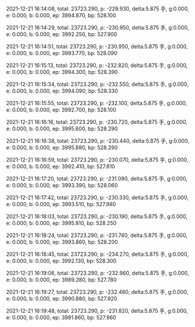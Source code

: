 2021-12-21 16:14:08, total: 23723.290, p: -229.930, delta:5.875 手, g:0.000, e: 0.000, b: 0.000, ep: 3994.870, bp: 528.100

2021-12-21 16:14:29, total: 23723.290, p: -230.950, delta:5.875 手, g:0.000, e: 0.000, b: 0.000, ep: 3992.250, bp: 527.900

2021-12-21 16:14:51, total: 23723.290, p: -230.950, delta:5.875 手, g:0.000, e: 0.000, b: 0.000, ep: 3993.770, bp: 528.090

2021-12-21 16:15:13, total: 23723.290, p: -232.820, delta:5.875 手, g:0.000, e: 0.000, b: 0.000, ep: 3994.300, bp: 528.390

2021-12-21 16:15:34, total: 23723.290, p: -232.550, delta:5.875 手, g:0.000, e: 0.000, b: 0.000, ep: 3994.090, bp: 528.330

2021-12-21 16:15:55, total: 23723.290, p: -232.100, delta:5.875 手, g:0.000, e: 0.000, b: 0.000, ep: 3992.700, bp: 528.100

2021-12-21 16:16:16, total: 23723.290, p: -230.720, delta:5.875 手, g:0.000, e: 0.000, b: 0.000, ep: 3995.600, bp: 528.290

2021-12-21 16:16:38, total: 23723.290, p: -230.440, delta:5.875 手, g:0.000, e: 0.000, b: 0.000, ep: 3995.880, bp: 528.290

2021-12-21 16:16:59, total: 23723.290, p: -230.070, delta:5.875 手, g:0.000, e: 0.000, b: 0.000, ep: 3992.410, bp: 527.810

2021-12-21 16:17:20, total: 23723.290, p: -231.090, delta:5.875 手, g:0.000, e: 0.000, b: 0.000, ep: 3993.390, bp: 528.060

2021-12-21 16:17:42, total: 23723.290, p: -230.330, delta:5.875 手, g:0.000, e: 0.000, b: 0.000, ep: 3993.510, bp: 527.980

2021-12-21 16:18:03, total: 23723.290, p: -230.190, delta:5.875 手, g:0.000, e: 0.000, b: 0.000, ep: 3995.810, bp: 528.250

2021-12-21 16:18:24, total: 23723.290, p: -231.740, delta:5.875 手, g:0.000, e: 0.000, b: 0.000, ep: 3993.860, bp: 528.200

2021-12-21 16:18:45, total: 23723.290, p: -234.270, delta:5.875 手, g:0.000, e: 0.000, b: 0.000, ep: 3992.130, bp: 528.300

2021-12-21 16:19:06, total: 23723.290, p: -232.960, delta:5.875 手, g:0.000, e: 0.000, b: 0.000, ep: 3989.280, bp: 527.780

2021-12-21 16:19:27, total: 23723.290, p: -232.480, delta:5.875 手, g:0.000, e: 0.000, b: 0.000, ep: 3990.880, bp: 527.920

2021-12-21 16:19:48, total: 23723.290, p: -231.820, delta:5.875 手, g:0.000, e: 0.000, b: 0.000, ep: 3991.860, bp: 527.960